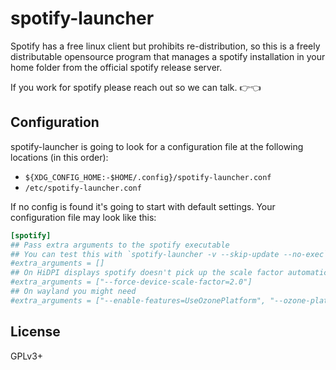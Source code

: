 # spotify-launcher

Spotify has a free linux client but prohibits re-distribution, so this is a freely distributable opensource program that manages a spotify installation in your home folder from the official spotify release server.

If you work for spotify please reach out so we can talk. 👉👈

## Configuration

spotify-launcher is going to look for a configuration file at the following locations (in this order):

- `${XDG_CONFIG_HOME:-$HOME/.config}/spotify-launcher.conf`
- `/etc/spotify-launcher.conf`

If no config is found it's going to start with default settings. Your configuration file may look like this:

```toml
[spotify]
## Pass extra arguments to the spotify executable
## You can test this with `spotify-launcher -v --skip-update --no-exec`
#extra_arguments = []
## On HiDPI displays spotify doesn't pick up the scale factor automatically
#extra_arguments = ["--force-device-scale-factor=2.0"]
## On wayland you might need
#extra_arguments = ["--enable-features=UseOzonePlatform", "--ozone-platform=wayland"]
```

## License

GPLv3+
